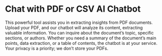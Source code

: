 # Chat with PDF or CSV AI Chatbot 
 
 
This powerful tool assists you in extracting insights from PDF documents. Upload your PDF, and our chatbot will analyze its content, extracting valuable information. You can inquire about the document’s topic, specific sections, or authors. Whether you need a summary of the document’s main points, data extraction, or a table of contents, the chatbot is at your service. Your privacy is a priority; we don’t store your PDFs.
